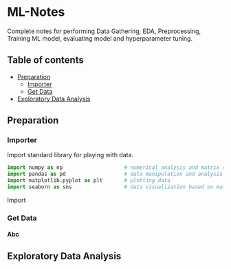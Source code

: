# ML-Notes
Complete notes for performing Data Gathering, EDA, Preprocessing, Training ML model, evaluating model and hyperparameter tuning.
## Table of contents
- [Preparation](#Preparation)
	- [Importer](#Importer)
	- [Get Data](#Get-Data)
- [Exploratory Data Analysis](#Exploratory-Data-Analysis)


## Preparation
### Importer
Import standard library for playing with data.
```python
import numpy as np                    # numerical analysis and matrix computation 
import pandas as pd                   # data manipulation and analysis on tabular data
import matplotlib.pyplot as plt       # plotting data
import seaborn as sns                 # data visualization based on matplotlib
```
Import 
### Get Data

#### Abc
## Exploratory Data Analysis

<!--stackedit_data:
eyJoaXN0b3J5IjpbMTkyOTIyMzM0NiwxNzgxNjk5NTI0LDg3OD
ExNDMyOSwtMTg0MDMzNjk3LDE2MDg4NjM4NjksMTM2NTY0MTU2
OSwxMzA5NjM2MDExLC0yMDg5MDEwNDcyLDEyNzgwNjQ2MThdfQ
==
-->